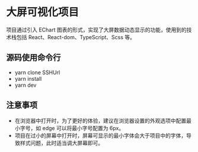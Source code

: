 # 大屏可视化项目

项目通过引入 EChart 图表的形式，实现了大屏数据动态显示的功能，使用到的技术栈包括 React、React-dom、TypeScript、Scss 等。

## 源码使用命令行

- yarn clone SSHUrl
- yarn install
- yarn dev

## 注意事项

- 在浏览器中打开时，为了更好的体验，建议在浏览器设置的外观选项中配置最小字号，如 edge 可以将最小字号配置为 6px。
- 项目在过小的屏幕中打开时，屏幕可显示的最小字体会大于项目中的字体，导致样式问题，此时适当调大屏幕即可。
